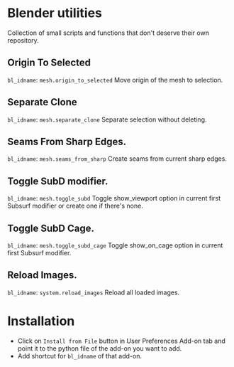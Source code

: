 # Blender utilities
Collection of small scripts and functions that don't deserve their own repository.

## Origin To Selected
`bl_idname`: `mesh.origin_to_selected`
Move origin of the mesh to selection.

## Separate Clone
`bl_idname`: `mesh.separate_clone`
Separate selection without deleting.

## Seams From Sharp Edges.
`bl_idname`: `mesh.seams_from_sharp`
Create seams from current sharp edges.

## Toggle SubD modifier.
`bl_idname`: `mesh.toggle_subd`
Toggle show_viewport option in current first Subsurf modifier or create one if there's none.

## Toggle SubD Cage.
`bl_idname`: `mesh.toggle_subd_cage`
Toggle show_on_cage option in current first Subsurf modifier.

## Reload Images.
`bl_idname`: `system.reload_images`
Reload all loaded images.

# Installation
* Click on `Install from File` button in User Preferences Add-on tab and point it to the python file of the add-on you want to add.
* Add shortcut for `bl_idname` of that add-on.
